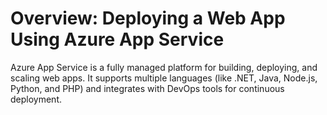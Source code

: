 # Overview: Deploying a Web App Using Azure App Service #
Azure App Service is a fully managed platform for building, deploying, and scaling web apps. It supports multiple languages (like .NET, Java, Node.js, Python, and PHP) and integrates with DevOps tools for continuous deployment.
